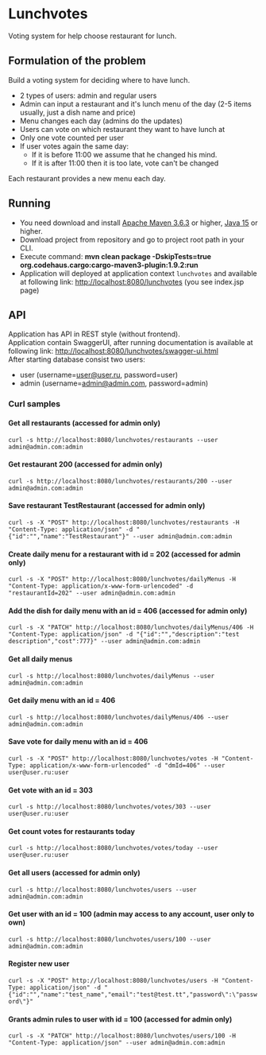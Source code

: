 # Lunchvotes 
Voting system for help choose restaurant for lunch.

## Formulation of the problem
Build a voting system for deciding where to have lunch.

 * 2 types of users: admin and regular users
 * Admin can input a restaurant and it's lunch menu of the day (2-5 items usually, just a dish name and price)
 * Menu changes each day (admins do the updates)
 * Users can vote on which restaurant they want to have lunch at
 * Only one vote counted per user
 * If user votes again the same day:
   - If it is before 11:00 we assume that he changed his mind.
   - If it is after 11:00 then it is too late, vote can't be changed

Each restaurant provides a new menu each day.

## Running
- You need download and install [Apache Maven 3.6.3](https://maven.apache.org/download.cgi) or higher, [Java 15](https://www.oracle.com/ru/java/technologies/javase-downloads.html) or higher.
- Download project from repository and go to project root path in your CLI.
- Execute command: **mvn clean package -DskipTests=true org.codehaus.cargo:cargo-maven3-plugin:1.9.2:run**
- Application will deployed at application context `lunchvotes` and available at following link: [http://localhost:8080/lunchvotes](http://localhost:8080/lunchvotes) (you see index.jsp page)

## API
Application has API in REST style (without frontend).  
Application contain SwaggerUI, after running documentation is available at following link: [http://localhost:8080/lunchvotes/swagger-ui.html](http://localhost:8080/lunchvotes/swagger-ui.html)  
After starting database consist two users:
* user (username=user@user.ru, password=user)
* admin (username=admin@admin.com, password=admin)

### Curl samples

#### Get all restaurants (accessed for admin only)
`curl -s http://localhost:8080/lunchvotes/restaurants --user admin@admin.com:admin`

#### Get restaurant 200 (accessed for admin only)
`curl -s http://localhost:8080/lunchvotes/restaurants/200 --user admin@admin.com:admin`

#### Save restaurant TestRestaurant (accessed for admin only)
`curl -s -X "POST" http://localhost:8080/lunchvotes/restaurants -H "Content-Type: application/json" -d "{"id":"","name":"TestRestaurant"}" --user admin@admin.com:admin`

#### Create daily menu for a restaurant with id = 202 (accessed for admin only)
`curl -s -X "POST" http://localhost:8080/lunchvotes/dailyMenus -H "Content-Type: application/x-www-form-urlencoded" -d "restaurantId=202" --user admin@admin.com:admin`

#### Add the dish for daily menu with an id = 406 (accessed for admin only)
`curl -s -X "PATCH" http://localhost:8080/lunchvotes/dailyMenus/406 -H "Content-Type: application/json" -d "{"id":"","description":"test description","cost":777}" --user admin@admin.com:admin`

#### Get all daily menus
`curl -s http://localhost:8080/lunchvotes/dailyMenus --user admin@admin.com:admin`

#### Get daily menu with an id = 406
`curl -s http://localhost:8080/lunchvotes/dailyMenus/406 --user admin@admin.com:admin`

#### Save vote for daily menu with an id = 406
`curl -s -X "POST" http://localhost:8080/lunchvotes/votes -H "Content-Type: application/x-www-form-urlencoded" -d "dmId=406" --user user@user.ru:user`

#### Get vote with an id = 303
`curl -s http://localhost:8080/lunchvotes/votes/303 --user user@user.ru:user`

#### Get count votes for restaurants today
`curl -s http://localhost:8080/lunchvotes/votes/today --user user@user.ru:user`

#### Get all users (accessed for admin only)
`curl -s http://localhost:8080/lunchvotes/users --user admin@admin.com:admin`

#### Get user with an id = 100 (admin may access to any account, user only to own)
`curl -s http://localhost:8080/lunchvotes/users/100 --user admin@admin.com:admin`

#### Register new user
`curl -s -X "POST" http://localhost:8080/lunchvotes/users -H "Content-Type: application/json" -d "{"id":"","name":"test_name","email":"test@test.tt","password\":\"password\"}"`

#### Grants admin rules to user with id = 100 (accessed for admin only)
`curl -s -X "PATCH" http://localhost:8080/lunchvotes/users/100 -H "Content-Type: application/json" --user admin@admin.com:admin`
